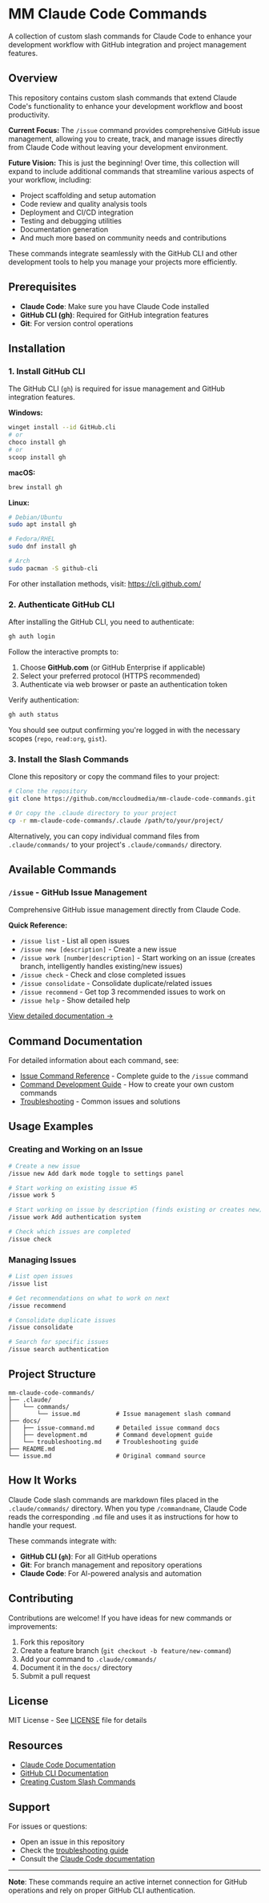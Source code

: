 # MM Claude Code Commands

A collection of custom slash commands for Claude Code to enhance your development workflow with GitHub integration and project management features.

## Overview

This repository contains custom slash commands that extend Claude Code's functionality to enhance your development workflow and boost productivity.

**Current Focus:** The `/issue` command provides comprehensive GitHub issue management, allowing you to create, track, and manage issues directly from Claude Code without leaving your development environment.

**Future Vision:** This is just the beginning! Over time, this collection will expand to include additional commands that streamline various aspects of your workflow, including:
- Project scaffolding and setup automation
- Code review and quality analysis tools
- Deployment and CI/CD integration
- Testing and debugging utilities
- Documentation generation
- And much more based on community needs and contributions

These commands integrate seamlessly with the GitHub CLI and other development tools to help you manage your projects more efficiently.

## Prerequisites

- **Claude Code**: Make sure you have Claude Code installed
- **GitHub CLI (gh)**: Required for GitHub integration features
- **Git**: For version control operations

## Installation

### 1. Install GitHub CLI

The GitHub CLI (`gh`) is required for issue management and GitHub integration features.

**Windows:**
```bash
winget install --id GitHub.cli
# or
choco install gh
# or
scoop install gh
```

**macOS:**
```bash
brew install gh
```

**Linux:**
```bash
# Debian/Ubuntu
sudo apt install gh

# Fedora/RHEL
sudo dnf install gh

# Arch
sudo pacman -S github-cli
```

For other installation methods, visit: https://cli.github.com/

### 2. Authenticate GitHub CLI

After installing the GitHub CLI, you need to authenticate:

```bash
gh auth login
```

Follow the interactive prompts to:
1. Choose **GitHub.com** (or GitHub Enterprise if applicable)
2. Select your preferred protocol (HTTPS recommended)
3. Authenticate via web browser or paste an authentication token

Verify authentication:
```bash
gh auth status
```

You should see output confirming you're logged in with the necessary scopes (`repo`, `read:org`, `gist`).

### 3. Install the Slash Commands

Clone this repository or copy the command files to your project:

```bash
# Clone the repository
git clone https://github.com/mccloudmedia/mm-claude-code-commands.git

# Or copy the .claude directory to your project
cp -r mm-claude-code-commands/.claude /path/to/your/project/
```

Alternatively, you can copy individual command files from `.claude/commands/` to your project's `.claude/commands/` directory.

## Available Commands

### `/issue` - GitHub Issue Management

Comprehensive GitHub issue management directly from Claude Code.

**Quick Reference:**
- `/issue list` - List all open issues
- `/issue new [description]` - Create a new issue
- `/issue work [number|description]` - Start working on an issue (creates branch, intelligently handles existing/new issues)
- `/issue check` - Check and close completed issues
- `/issue consolidate` - Consolidate duplicate/related issues
- `/issue recommend` - Get top 3 recommended issues to work on
- `/issue help` - Show detailed help

[View detailed documentation →](docs/issue-command.md)

## Command Documentation

For detailed information about each command, see:

- [Issue Command Reference](docs/issue-command.md) - Complete guide to the `/issue` command
- [Command Development Guide](docs/development.md) - How to create your own custom commands
- [Troubleshooting](docs/troubleshooting.md) - Common issues and solutions

## Usage Examples

### Creating and Working on an Issue

```bash
# Create a new issue
/issue new Add dark mode toggle to settings panel

# Start working on existing issue #5
/issue work 5

# Start working on issue by description (finds existing or creates new)
/issue work Add authentication system

# Check which issues are completed
/issue check
```

### Managing Issues

```bash
# List open issues
/issue list

# Get recommendations on what to work on next
/issue recommend

# Consolidate duplicate issues
/issue consolidate

# Search for specific issues
/issue search authentication
```

## Project Structure

```
mm-claude-code-commands/
├── .claude/
│   └── commands/
│       └── issue.md          # Issue management slash command
├── docs/
│   ├── issue-command.md      # Detailed issue command docs
│   ├── development.md        # Command development guide
│   └── troubleshooting.md    # Troubleshooting guide
├── README.md
└── issue.md                  # Original command source
```

## How It Works

Claude Code slash commands are markdown files placed in the `.claude/commands/` directory. When you type `/commandname`, Claude Code reads the corresponding `.md` file and uses it as instructions for how to handle your request.

These commands integrate with:
- **GitHub CLI (`gh`)**: For all GitHub operations
- **Git**: For branch management and repository operations
- **Claude Code**: For AI-powered analysis and automation

## Contributing

Contributions are welcome! If you have ideas for new commands or improvements:

1. Fork this repository
2. Create a feature branch (`git checkout -b feature/new-command`)
3. Add your command to `.claude/commands/`
4. Document it in the `docs/` directory
5. Submit a pull request

## License

MIT License - See [LICENSE](LICENSE) file for details

## Resources

- [Claude Code Documentation](https://docs.anthropic.com/en/docs/claude-code)
- [GitHub CLI Documentation](https://cli.github.com/manual/)
- [Creating Custom Slash Commands](https://docs.anthropic.com/en/docs/claude-code/slash-commands)

## Support

For issues or questions:
- Open an issue in this repository
- Check the [troubleshooting guide](docs/troubleshooting.md)
- Consult the [Claude Code documentation](https://docs.anthropic.com/en/docs/claude-code)

---

**Note**: These commands require an active internet connection for GitHub operations and rely on proper GitHub CLI authentication.
